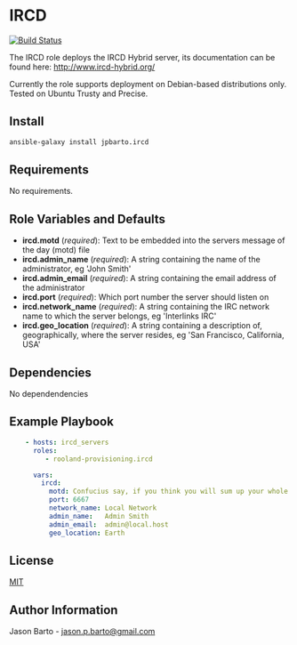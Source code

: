 IRCD
=========

[![Build Status](https://travis-ci.org/jpbarto/ansible-ircd.svg?branch=master)](https://travis-ci.org/jpbarto/ansible-ircd)

The IRCD role deploys the IRCD Hybrid server, its documentation can be found here: http://www.ircd-hybrid.org/

Currently the role supports deployment on Debian-based distributions only. Tested on Ubuntu Trusty and Precise.

Install
-------

```sh
ansible-galaxy install jpbarto.ircd
```

Requirements
------------

No requirements.

Role Variables and Defaults
---------------------------

- **ircd.motd**         (_required_): Text to be embedded into the servers message of the day (motd) file
- **ircd.admin_name**   (_required_): A string containing the name of the administrator, eg 'John Smith'
- **ircd.admin_email**  (_required_): A string containing the email address of the administrator
- **ircd.port**         (_required_): Which port number the server should listen on
- **ircd.network_name** (_required_): A string containing the IRC network name to which the server belongs, eg 'Interlinks IRC'
- **ircd.geo_location** (_required_): A string containing a description of, geographically, where the server resides, eg 'San Francisco, California, USA'


Dependencies
------------

No dependendencies

Example Playbook
----------------

```yaml
    - hosts: ircd_servers
      roles:
         - rooland-provisioning.ircd

      vars:
        ircd:
          motd: Confucius say, if you think you will sum up your whole life on this little bit of paper, you are crazy.
          port: 6667
          network_name: Local Network
          admin_name:   Admin Smith
          admin_email:  admin@local.host
          geo_location: Earth
```

License
-------

[MIT](LICENSE)

Author Information
------------------

Jason Barto - jason.p.barto@gmail.com
